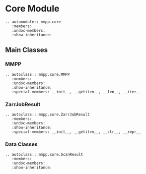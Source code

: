 # Core Module

```{eval-rst}
.. automodule:: mmpp.core
   :members:
   :undoc-members:
   :show-inheritance:
```

## Main Classes

### MMPP

```{eval-rst}
.. autoclass:: mmpp.core.MMPP
   :members:
   :undoc-members:
   :show-inheritance:
   :special-members: __init__, __getitem__, __len__, __iter__
```

### ZarrJobResult

```{eval-rst}
.. autoclass:: mmpp.core.ZarrJobResult
   :members:
   :undoc-members:
   :show-inheritance:
   :special-members: __init__, __getitem__, __str__, __repr__
```

### Data Classes

```{eval-rst}
.. autoclass:: mmpp.core.ScanResult
   :members:
   :undoc-members:
   :show-inheritance:
```
